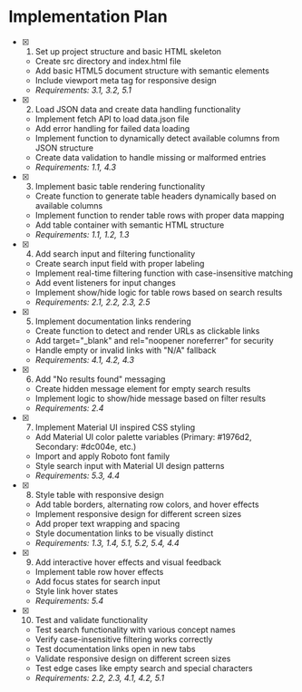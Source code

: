 # Implementation Plan

- [x] 1. Set up project structure and basic HTML skeleton

  - Create src directory and index.html file
  - Add basic HTML5 document structure with semantic elements
  - Include viewport meta tag for responsive design
  - _Requirements: 3.1, 3.2, 5.1_

- [x] 2. Load JSON data and create data handling functionality

  - Implement fetch API to load data.json file
  - Add error handling for failed data loading
  - Implement function to dynamically detect available columns from JSON structure
  - Create data validation to handle missing or malformed entries
  - _Requirements: 1.1, 4.3_

- [x] 3. Implement basic table rendering functionality

  - Create function to generate table headers dynamically based on available columns
  - Implement function to render table rows with proper data mapping
  - Add table container with semantic HTML structure
  - _Requirements: 1.1, 1.2, 1.3_

- [x] 4. Add search input and filtering functionality

  - Create search input field with proper labeling
  - Implement real-time filtering function with case-insensitive matching
  - Add event listeners for input changes
  - Implement show/hide logic for table rows based on search results
  - _Requirements: 2.1, 2.2, 2.3, 2.5_

- [x] 5. Implement documentation links rendering

  - Create function to detect and render URLs as clickable links
  - Add target="\_blank" and rel="noopener noreferrer" for security
  - Handle empty or invalid links with "N/A" fallback
  - _Requirements: 4.1, 4.2, 4.3_

- [x] 6. Add "No results found" messaging

  - Create hidden message element for empty search results
  - Implement logic to show/hide message based on filter results
  - _Requirements: 2.4_

- [x] 7. Implement Material UI inspired CSS styling

  - Add Material UI color palette variables (Primary: #1976d2, Secondary: #dc004e, etc.)
  - Import and apply Roboto font family
  - Style search input with Material UI design patterns
  - _Requirements: 5.3, 4.4_

- [x] 8. Style table with responsive design

  - Add table borders, alternating row colors, and hover effects
  - Implement responsive design for different screen sizes
  - Add proper text wrapping and spacing
  - Style documentation links to be visually distinct
  - _Requirements: 1.3, 1.4, 5.1, 5.2, 5.4, 4.4_

- [x] 9. Add interactive hover effects and visual feedback

  - Implement table row hover effects
  - Add focus states for search input
  - Style link hover states
  - _Requirements: 5.4_

- [x] 10. Test and validate functionality
  - Test search functionality with various concept names
  - Verify case-insensitive filtering works correctly
  - Test documentation links open in new tabs
  - Validate responsive design on different screen sizes
  - Test edge cases like empty search and special characters
  - _Requirements: 2.2, 2.3, 4.1, 4.2, 5.1_
